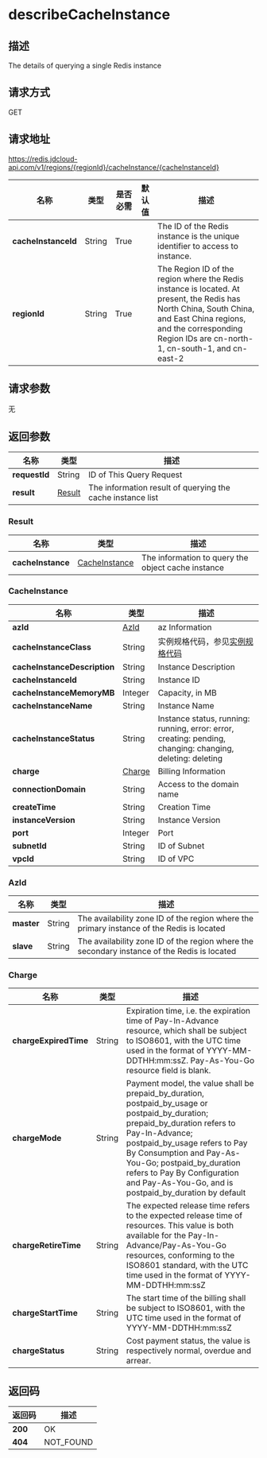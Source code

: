 # describeCacheInstance


## 描述
The details of querying a single Redis instance

## 请求方式
GET

## 请求地址
https://redis.jdcloud-api.com/v1/regions/{regionId}/cacheInstance/{cacheInstanceId}

|名称|类型|是否必需|默认值|描述|
|---|---|---|---|---|
|**cacheInstanceId**|String|True||The ID of the Redis instance is the unique identifier to access to instance.|
|**regionId**|String|True||The Region ID of the region where the Redis instance is located. At present, the Redis has North China, South China, and East China regions, and the corresponding Region IDs are cn-north-1, cn-south-1, and cn-east-2|

## 请求参数
无


## 返回参数
|名称|类型|描述|
|---|---|---|
|**requestId**|String|ID of This Query Request|
|**result**|[Result](##Result)|The information result of querying the cache instance list|


### <a name="Result">Result</a>
|名称|类型|描述|
|---|---|---|
|**cacheInstance**|[CacheInstance](##CacheInstance)|The information to query the object cache instance|
### <a name="CacheInstance">CacheInstance</a>
|名称|类型|描述|
|---|---|---|
|**azId**|[AzId](##AzId)|az Information|
|**cacheInstanceClass**|String|实例规格代码，参见<a href="https://www.jdcloud.com/help/detail/411/isCatalog/1">实例规格代码</a>|
|**cacheInstanceDescription**|String|Instance Description|
|**cacheInstanceId**|String|Instance ID|
|**cacheInstanceMemoryMB**|Integer|Capacity, in MB|
|**cacheInstanceName**|String|Instance Name|
|**cacheInstanceStatus**|String|Instance status, running: running, error: error, creating: pending, changing: changing, deleting: deleting|
|**charge**|[Charge](##Charge)|Billing Information|
|**connectionDomain**|String|Access to the domain name|
|**createTime**|String|Creation Time|
|**instanceVersion**|String|Instance Version|
|**port**|Integer|Port|
|**subnetId**|String|ID of Subnet|
|**vpcId**|String|ID of VPC|
### <a name="AzId">AzId</a>
|名称|类型|描述|
|---|---|---|
|**master**|String|The availability zone ID of the region where the primary instance of the Redis is located|
|**slave**|String|The availability zone ID of the region where the secondary instance of the Redis is located|
### <a name="Charge">Charge</a>
|名称|类型|描述|
|---|---|---|
|**chargeExpiredTime**|String|Expiration time, i.e. the expiration time of Pay-In-Advance resource, which shall be subject to ISO8601, with the UTC time used in the format of YYYY-MM-DDTHH:mm:ssZ. Pay-As-You-Go resource field is blank.|
|**chargeMode**|String|Payment model, the value shall be prepaid_by_duration, postpaid_by_usage or postpaid_by_duration; prepaid_by_duration refers to Pay-In-Advance; postpaid_by_usage refers to Pay By Consumption and Pay-As-You-Go; postpaid_by_duration refers to Pay By Configuration and Pay-As-You-Go, and is postpaid_by_duration by default|
|**chargeRetireTime**|String|The expected release time refers to the expected release time of resources. This value is both available for the Pay-In-Advance/Pay-As-You-Go resources, conforming to the ISO8601 standard, with the UTC time used in the format of YYYY-MM-DDTHH:mm:ssZ|
|**chargeStartTime**|String|The start time of the billing shall be subject to ISO8601, with the UTC time used in the format of YYYY-MM-DDTHH:mm:ssZ|
|**chargeStatus**|String|Cost payment status, the value is respectively normal, overdue and arrear.|

## 返回码
|返回码|描述|
|---|---|
|**200**|OK|
|**404**|NOT_FOUND|

